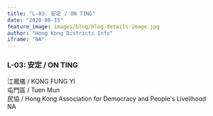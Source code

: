 ```yaml
---
title: "L-03: 安定 / ON TING"
date: "2020-08-15"
feature_image: images/blog/blog-details-image.jpg
author: "Hong Kong Districts Info"
iframe: "NA"
---
```


### L-03: 安定 / ON TING  
江鳳儀 / KONG FUNG YI  
屯門區 / Tuen Mun  
民協 / Hong Kong Association for Democracy and People's Livelihood  
NA
